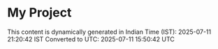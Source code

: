 # My Project

This content is dynamically generated in Indian Time (IST): 2025-07-11 21:20:42 IST
Converted to UTC: 2025-07-11 15:50:42 UTC
